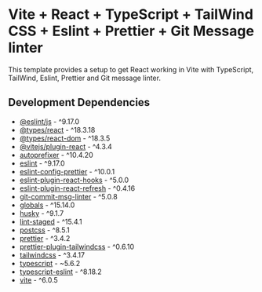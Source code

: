 # Vite + React + TypeScript + TailWind CSS + Eslint +  Prettier + Git Message linter

This template provides a setup to get React working in Vite with TypeScript, TailWind, Eslint, Prettier and Git message linter.

## Development Dependencies

- [@eslint/js](https://eslint.org/) - ^9.17.0
- [@types/react](https://www.npmjs.com/package/@types/react) - ^18.3.18
- [@types/react-dom](https://www.npmjs.com/package/@types/react-dom) - ^18.3.5
- [@vitejs/plugin-react](https://github.com/vitejs/vite-plugin-react) - ^4.3.4
- [autoprefixer](https://github.com/postcss/autoprefixer) - ^10.4.20
- [eslint](https://eslint.org/) - ^9.17.0
- [eslint-config-prettier](https://github.com/prettier/eslint-config-prettier) - ^10.0.1
- [eslint-plugin-react-hooks](https://reactjs.org/docs/hooks-rules.html) - ^5.0.0
- [eslint-plugin-react-refresh](https://github.com/facebook/react/tree/main/packages/react-refresh) - ^0.4.16
- [git-commit-msg-linter](https://github.com/legend80s/commit-msg-linter) - ^5.0.8
- [globals](https://github.com/sindresorhus/globals) - ^15.14.0
- [husky](https://typicode.github.io/husky) - ^9.1.7
- [lint-staged](https://github.com/okonet/lint-staged) - ^15.4.1
- [postcss](https://postcss.org/) - ^8.5.1
- [prettier](https://prettier.io/) - ^3.4.2
- [prettier-plugin-tailwindcss](https://github.com/tailwindlabs/prettier-plugin-tailwindcss) - ^0.6.10
- [tailwindcss](https://tailwindcss.com/) - ^3.4.17
- [typescript](https://www.typescriptlang.org/) - \~5.6.2
- [typescript-eslint](https://typescript-eslint.io/) - ^8.18.2
- [vite](https://vitejs.dev/) - ^6.0.5
